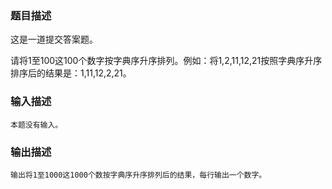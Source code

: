 ### 题目描述

这是一道提交答案题。

请将1至100这100个数字按字典序升序排列。例如：将1,2,11,12,21按照字典序升序排序后的结果是：1,11,12,2,21。

### 输入描述

```
本题没有输入。
```
### 输出描述

```
输出将1至1000这1000个数按字典序升序排列后的结果，每行输出一个数字。
```
